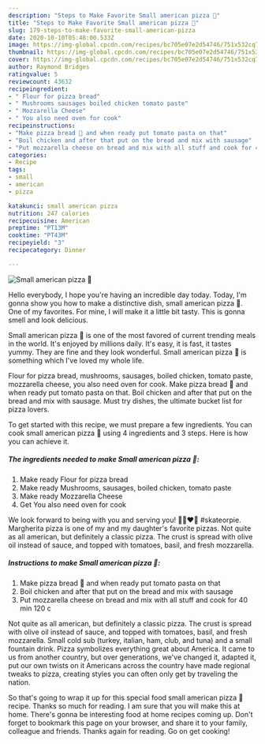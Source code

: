 ```yaml
---
description: "Steps to Make Favorite Small american pizza 🍕"
title: "Steps to Make Favorite Small american pizza 🍕"
slug: 179-steps-to-make-favorite-small-american-pizza
date: 2020-10-10T05:48:00.533Z
image: https://img-global.cpcdn.com/recipes/bc705e07e2d54746/751x532cq70/small-american-pizza-🍕-recipe-main-photo.jpg
thumbnail: https://img-global.cpcdn.com/recipes/bc705e07e2d54746/751x532cq70/small-american-pizza-🍕-recipe-main-photo.jpg
cover: https://img-global.cpcdn.com/recipes/bc705e07e2d54746/751x532cq70/small-american-pizza-🍕-recipe-main-photo.jpg
author: Raymond Bridges
ratingvalue: 5
reviewcount: 43632
recipeingredient:
- " Flour for pizza bread"
- " Mushrooms sausages boiled chicken tomato paste"
- " Mozzarella Cheese"
- " You also need oven for cook"
recipeinstructions:
- "Make pizza bread 🥖 and when ready put tomato pasta on that"
- "Boil chicken and after that put on the bread and mix with sausage"
- "Put mozzarella cheese on bread and mix with all stuff and cook for 40 min 120 c"
categories:
- Recipe
tags:
- small
- american
- pizza

katakunci: small american pizza 
nutrition: 247 calories
recipecuisine: American
preptime: "PT13M"
cooktime: "PT43M"
recipeyield: "3"
recipecategory: Dinner

---
```



![Small american pizza 🍕](https://img-global.cpcdn.com/recipes/bc705e07e2d54746/751x532cq70/small-american-pizza-🍕-recipe-main-photo.jpg)

Hello everybody, I hope you're having an incredible day today. Today, I'm gonna show you how to make a distinctive dish, small american pizza 🍕. One of my favorites. For mine, I will make it a little bit tasty. This is gonna smell and look delicious.

Small american pizza 🍕 is one of the most favored of current trending meals in the world. It's enjoyed by millions daily. It's easy, it is fast, it tastes yummy. They are fine and they look wonderful. Small american pizza 🍕 is something which I've loved my whole life.

Flour for pizza bread, mushrooms, sausages, boiled chicken, tomato paste, mozzarella cheese, you also need oven for cook. Make pizza bread 🥖 and when ready put tomato pasta on that. Boil chicken and after that put on the bread and mix with sausage. Must try dishes, the ultimate bucket list for pizza lovers.


To get started with this recipe, we must prepare a few ingredients. You can cook small american pizza 🍕 using 4 ingredients and 3 steps. Here is how you can achieve it.

<!--inarticleads1-->

##### The ingredients needed to make Small american pizza 🍕:

1. Make ready  Flour for pizza bread
1. Make ready  Mushrooms, sausages, boiled chicken, tomato paste
1. Make ready  Mozzarella Cheese
1. Get  You also need oven for cook


We look forward to being with you and serving you! ✌🏼❤️🍕 #skateorpie. Margherita pizza is one of my and my daughter&#39;s favorite pizzas. Not quite as all american, but definitely a classic pizza. The crust is spread with olive oil instead of sauce, and topped with tomatoes, basil, and fresh mozzarella. 

<!--inarticleads2-->

##### Instructions to make Small american pizza 🍕:

1. Make pizza bread 🥖 and when ready put tomato pasta on that
1. Boil chicken and after that put on the bread and mix with sausage
1. Put mozzarella cheese on bread and mix with all stuff and cook for 40 min 120 c


Not quite as all american, but definitely a classic pizza. The crust is spread with olive oil instead of sauce, and topped with tomatoes, basil, and fresh mozzarella. Small cold sub (turkey, italian, ham, club, and tuna) and a small fountain drink. Pizza symbolizes everything great about America. It came to us from another country, but over generations, we&#39;ve changed it, adapted it, put our own twists on it Americans across the country have made regional tweaks to pizza, creating styles you can often only get by traveling the nation. 

So that's going to wrap it up for this special food small american pizza 🍕 recipe. Thanks so much for reading. I am sure that you will make this at home. There's gonna be interesting food at home recipes coming up. Don't forget to bookmark this page on your browser, and share it to your family, colleague and friends. Thanks again for reading. Go on get cooking!
